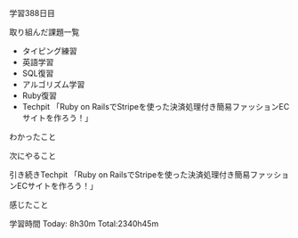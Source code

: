 学習388日目

取り組んだ課題一覧

- タイピング練習
- 英語学習
- SQL復習
- アルゴリズム学習
- Ruby復習
- Techpit 「Ruby on RailsでStripeを使った決済処理付き簡易ファッションECサイトを作ろう！」

わかったこと

次にやること

引き続きTechpit 「Ruby on RailsでStripeを使った決済処理付き簡易ファッションECサイトを作ろう！」

感じたこと

学習時間 Today: 8h30m Total:2340h45m
